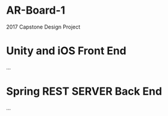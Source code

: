 # AR-Board-1
2017 Capstone Design Project


# Unity and iOS Front End
...
# Spring REST SERVER Back End
...
